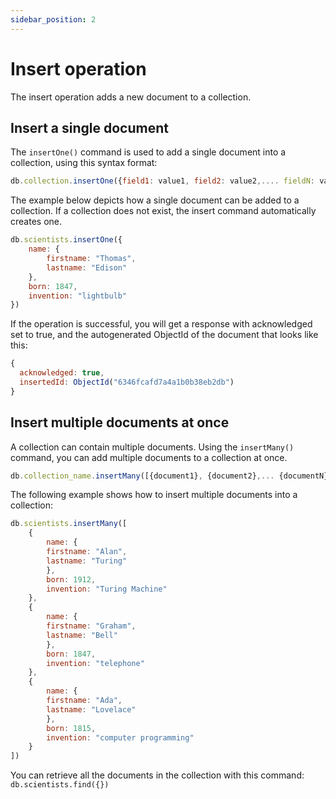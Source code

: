 ```yaml
---
sidebar_position: 2
---
```


# Insert operation

The insert operation adds a new document to a collection.

## Insert a single document

The `insertOne()` command is used to add a single document into a collection, using this syntax format:

```js
db.collection.insertOne({field1: value1, field2: value2,.... fieldN: valueN})
```

The example below depicts how a single document can be added to a collection.
If a collection does not exist, the insert command automatically creates one.

```js
db.scientists.insertOne({
    name: {
        firstname: "Thomas",
        lastname: "Edison"
    },
    born: 1847,
    invention: "lightbulb"
})
```

If the operation is successful, you will get a response with acknowledged set to true, and the autogenerated ObjectId of the document that looks like this:

```js
{
  acknowledged: true,
  insertedId: ObjectId("6346fcafd7a4a1b0b38eb2db")
}
```

## Insert multiple documents at once

A collection can contain multiple documents.
Using the `insertMany()` command, you can add multiple documents to a collection at once.

```js
db.collection_name.insertMany([{document1}, {document2},... {documentN}])
```

The following example shows how to insert multiple documents into a collection:

```js
db.scientists.insertMany([
    {
        name: {
        firstname: "Alan",
        lastname: "Turing"
        },
        born: 1912,
        invention: "Turing Machine"
    },
    {
        name: {
        firstname: "Graham",
        lastname: "Bell"
        },
        born: 1847,
        invention: "telephone"
    },
    {
        name: {
        firstname: "Ada",
        lastname: "Lovelace"
        },
        born: 1815,
        invention: "computer programming"
    }
])
```

You can retrieve all the documents in the collection with this command: `db.scientists.find({})`
